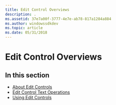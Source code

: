 ```yaml
---
title: Edit Control Overviews
description: .
ms.assetid: 37e7a00f-3777-4e7e-ab78-817a1284a884
ms.author: windowssdkdev
ms.topic: article
ms.date: 05/31/2018
---
```


# Edit Control Overviews

## In this section

-   [About Edit Controls](about-edit-controls.md)
-   [Edit Control Text Operations](edit-controls-text-operations.md)
-   [Using Edit Controls](using-edit-controls.md)

 

 




